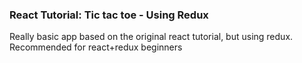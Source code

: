 ### React Tutorial: Tic tac toe - Using Redux

Really basic app based on the original react tutorial, but using redux.
Recommended for react+redux beginners
